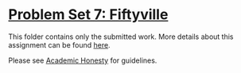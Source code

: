 # [Problem Set 7: Fiftyville](https://cs50.harvard.edu/x/2022/psets/7/fiftyville/)

This folder contains only the submitted work. More details about this assignment can be found [here](https://cs50.harvard.edu/x/2022/psets/7/fiftyville/).

Please see [Academic Honesty](https://cs50.harvard.edu/x/2022/honesty/) for guidelines.
